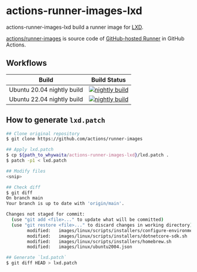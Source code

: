 # actions-runner-images-lxd

actions-runner-images-lxd build a runner image for [LXD](https://linuxcontainers.org/lxd/introduction/).

[actions/runner-images](https://github.com/actions/runner-images) is source code of [GitHub-hosted Runner](https://docs.github.com/en/actions/reference/specifications-for-github-hosted-runners) in GitHub Actions.

## Workflows

|Build|Build Status|
|:-:|:-:|
|Ubuntu 20.04 nightly build|[![nightly build](https://github.com/whywaita/actions-runner-images-lxd/actions/workflows/nightly-focal.yaml/badge.svg)](https://github.com/whywaita/actions-runner-images-lxd/actions/workflows/nightly-focal.yaml)|
|Ubuntu 22.04 nightly build|[![nightly build](https://github.com/whywaita/actions-runner-images-lxd/actions/workflows/nightly-jammy.yaml/badge.svg)](https://github.com/whywaita/actions-runner-images-lxd/actions/workflows/nightly-jammy.yaml)|

## How to generate `lxd.patch`

```bash
## Clone original repository
$ git clone https://github.com/actions/runner-images

## Apply lxd.patch
$ cp ${path_to_whywaita/actions-runner-images-lxd}/lxd.patch .
$ patch -p1 < lxd.patch

## Modify files
<snip>

## Check diff
$ git diff
On branch main
Your branch is up to date with 'origin/main'.

Changes not staged for commit:
  (use "git add <file>..." to update what will be committed)
  (use "git restore <file>..." to discard changes in working directory)
        modified:   images/linux/scripts/installers/configure-environment.sh
        modified:   images/linux/scripts/installers/dotnetcore-sdk.sh
        modified:   images/linux/scripts/installers/homebrew.sh
        modified:   images/linux/ubuntu2004.json

## Generate `lxd.patch`
$ git diff HEAD > lxd.patch
```
